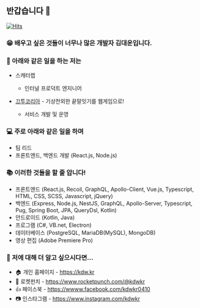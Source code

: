 ## 반갑습니다 👋

[![Hits](https://hits.seeyoufarm.com/api/count/incr/badge.svg?url=https%3A%2F%2Fgithub.com%2Fkdwkr)](https://github.com/kdwkr)

### 😁 배우고 싶은 것들이 너무나 많은 개발자 김대운입니다.

### 🤪 아래와 같은 일을 하는 저는

- 스캐터랩
  - 인터널 프로덕트 엔지니어
  
- [끄투코리아](https://kkutu.co.kr) - 기상천외한 끝말잇기를 웹게임으로!
  - 서비스 개발 및 운영

### 💻 주로 아래와 같은 일을 하며
- 팀 리드
- 프론트엔드, 백엔드 개발 (React.js, Node.js)

### 📚 이러한 것들을 할 줄 압니다!
- 프론트엔드 (React.js, Recoil, GraphQL, Apollo-Client, Vue.js, Typescript, HTML, CSS, SCSS, Javascript, jQuery)
- 백엔드 (Express, Node.js, NestJS, GraphQL, Apollo-Server, Typescript, Pug, Spring Boot, JPA, QueryDsl, Kotlin)
- 안드로이드 (Kotlin, Java)
- 프로그램 (C#, VB.net, Electron)
- 데이터베이스 (PostgreSQL, MariaDB(MySQL), MongoDB)
- 영상 편집 (Adobe Premiere Pro)

### 🤔 저에 대해 더 알고 싶으시다면...
- 🏠 개인 홈페이지 - https://kdw.kr
- 🚀 로켓펀치 - https://www.rocketpunch.com/@kdwkr
- 👍 페이스북 - https://wwww.facebook.com/kdwkr0410
- 📷 인스타그램 - https://www.instagram.com/kdwkr
